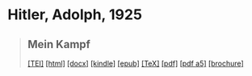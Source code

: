 # Hitler, Adolph, 1925

> ## Mein Kampf
>  <a title="Source XML/TEI" class="mime48 tei" href="https://hurlus.github.io/tei/hitler1925_moncombat.xml">[TEI]</a>  <a title="HTML une page" class="mime48 html" href="https://hurlus.github.io/hitler1925_moncombat/hitler1925_moncombat.html">[html]</a>  <a title="Bureautique (LibreOffice, MS.Word)" class="mime48 docx" href="https://hurlus.github.io/hitler1925_moncombat/hitler1925_moncombat.docx">[docx]</a>  <a title="Amazon.kindle" class="mime48 mobi" href="https://hurlus.github.io/hitler1925_moncombat/hitler1925_moncombat.mobi">[kindle]</a>  <a title="EPUB, pour liseuses et téléphones" class="mime48 epub" href="https://hurlus.github.io/hitler1925_moncombat/hitler1925_moncombat.epub">[epub]</a>  <a title="LaTeX" class="mime48 tex" href="https://hurlus.github.io/hitler1925_moncombat/hitler1925_moncombat.tex">[TeX]</a>  <a title="PDF à imprimer, A4 2 colonnes" class="mime48 pdf" href="https://hurlus.github.io/hitler1925_moncombat/hitler1925_moncombat.pdf">[pdf]</a>  <a title="PDF à lire, A5 une colonne" class="mime48 a5" href="https://hurlus.github.io/hitler1925_moncombat/hitler1925_moncombat_a5.pdf">[pdf a5]</a>  <a title="Brochure à agrafer, pdf imposé pour imprimante recto/verso" class="mime48 brochure" href="https://hurlus.github.io/hitler1925_moncombat/hitler1925_moncombat_brochure.pdf">[brochure]</a> 
